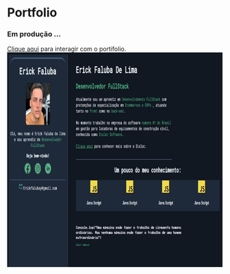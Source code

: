 # Portfolio 
<h3>Em produção ...</h3>
<a href="https://ercklima.github.io/Portfolio/" target="_blank">Clique aqui</a> para interagir com o portifolio.

<img src="https://github.com/ErckLima/Portfolio/blob/main/imgs/WhatsApp%20Image%202023-03-26%20at%2023.21.30.jpeg" height="500"/>
